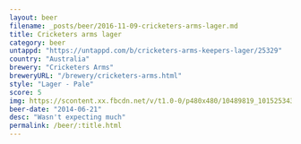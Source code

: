 ```yaml
---
layout: beer
filename: _posts/beer/2016-11-09-cricketers-arms-lager.md
title: Cricketers arms lager
category: beer
untappd: "https://untappd.com/b/cricketers-arms-keepers-lager/25329"
country: "Australia"
brewery: "Cricketers Arms"
breweryURL: "/brewery/cricketers-arms.html"
style: "Lager - Pale"
score: 5
img: https://scontent.xx.fbcdn.net/v/t1.0-0/p480x480/10489819_10152534301208745_6098643900831599392_n.jpg?_nc_cat=108&_nc_ht=scontent.xx&oh=02f610836f2dc21b86ab38ad58a52e75&oe=5CA331F6
beer-date: "2014-06-21"
desc: "Wasn't expecting much"
permalink: /beer/:title.html
---
```

